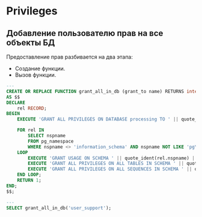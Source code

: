 # Privileges


## Добавление пользователю прав на все объекты БД
Предоставление прав разбивается на два этапа:
- Создание функции.
- Вызов функции.


```sql
--- 
CREATE OR REPLACE FUNCTION grant_all_in_db (grant_to name) RETURNS integer LANGUAGE plpgsql
AS $$
DECLARE
    rel RECORD;
BEGIN
    EXECUTE 'GRANT ALL PRIVILEGES ON DATABASE processing TO ' || quote_ident(grant_to);

    FOR rel IN
        SELECT nspname
        FROM pg_namespace
        WHERE nspname <> 'information_schema' AND nspname NOT LIKE 'pg\_%'
    LOOP
        EXECUTE 'GRANT USAGE ON SCHEMA ' || quote_ident(rel.nspname) || ' TO ' || quote_ident(grant_to);
        EXECUTE 'GRANT ALL PRIVILEGES ON ALL TABLES IN SCHEMA ' || quote_ident(rel.nspname) || ' TO ' || quote_ident(grant_to);
        EXECUTE 'GRANT ALL PRIVILEGES ON ALL SEQUENCES IN SCHEMA ' || quote_ident(rel.nspname) || ' TO ' || quote_ident(grant_to);
    END LOOP;
    RETURN 1;
END;
$$;

---
SELECT grant_all_in_db('user_support');
```